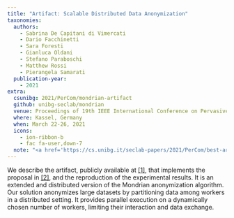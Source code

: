 ```yaml
---
title: "Artifact: Scalable Distributed Data Anonymization"
taxonomies:
  authors:
    - Sabrina De Capitani di Vimercati
    - Dario Facchinetti
    - Sara Foresti
    - Gianluca Oldani
    - Stefano Paraboschi
    - Matthew Rossi
    - Pierangela Samarati
  publication-year:
    - 2021
extra:
  csunibg: 2021/PerCom/mondrian-artifact
  github: unibg-seclab/mondrian
  venue: Proceedings of 19th IEEE International Conference on Pervasive Computing and Communications (PerCom)
  where: Kassel, Germany
  when: March 22-26, 2021
  icons:
    - ion-ribbon-b
    - fac fa-user,down-7
  note: "<a href='https://cs.unibg.it/seclab-papers/2021/PerCom/best-artifact-award-certificate.pdf'><u>IEEE PerCom'21 Best Artifact Award</u></a>"
---
```


We describe the artifact, publicly available at [[1]](https://github.com/mosaicrown/mondrian),
that implements the proposal in [[2]](/publications/mondrian2/), and the reproduction of
the experimental results. It is an extended and distributed
version of the Mondrian anonymization algorithm. Our solution anonymizes large datasets by partitioning data among
workers in a distributed setting. It provides parallel execution
on a dynamically chosen number of workers, limiting their
interaction and data exchange.
